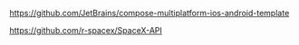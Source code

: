 https://github.com/JetBrains/compose-multiplatform-ios-android-template

https://github.com/r-spacex/SpaceX-API